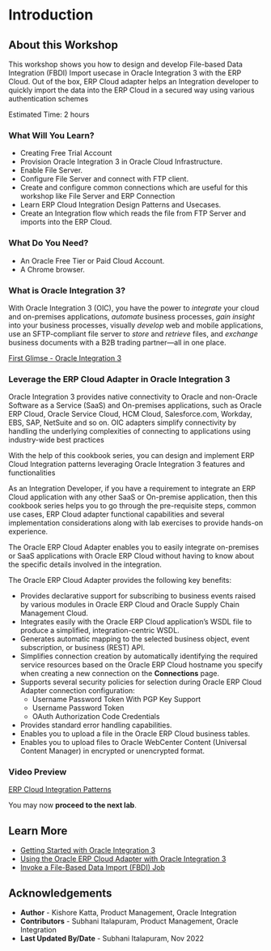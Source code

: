 # Introduction

## About this Workshop


This workshop shows you how to design and develop File-based Data Integration (FBDI) Import usecase in Oracle Integration 3 with the ERP Cloud. Out of the box, ERP Cloud adapter helps an Integration developer to quickly import the data into the ERP Cloud in a secured way using various authentication schemes

Estimated Time: 2 hours

### What Will You Learn?

* Creating Free Trial Account
* Provision Oracle Integration 3 in Oracle Cloud Infrastructure.
* Enable File Server.
* Configure File Server and connect with FTP client.
* Create and configure common connections which are useful for this workshop like File Server and ERP Connection
* Learn ERP Cloud Integration Design Patterns and Usecases.
* Create an Integration flow which reads the file from FTP Server and imports into the ERP Cloud.


### What Do You Need?

* An Oracle Free Tier or Paid Cloud Account.
* A Chrome browser.

### What is Oracle Integration 3?
With Oracle Integration 3 (OIC), you have the power to *integrate* your cloud and on-premises applications, *automate* business processes, *gain insight* into your business processes, visually *develop* web and mobile applications, use an SFTP-compliant file server to *store* and *retrieve* files, and *exchange* business documents with a B2B trading partner—all in one place.

[First Glimse - Oracle Integration 3](youtube:yW3TEBWkFbg)

### Leverage the ERP Cloud Adapter in Oracle Integration 3

Oracle Integration 3 provides native connectivity to Oracle and non-Oracle Software as a Service (SaaS) and On-premises applications, such as Oracle ERP Cloud, Oracle Service Cloud, HCM Cloud, Salesforce.com, Workday, EBS, SAP, NetSuite and so on. OIC adapters simplify connectivity by handling the underlying complexities of connecting to applications using industry-wide best practices

With the help of this cookbook series, you can design and implement ERP Cloud Integration patterns leveraging Oracle Integration 3 features and functionalities

As an Integration Developer, if you have a requirement to integrate an ERP Cloud application with any other SaaS or On-premise application, then this cookbook series helps you to go through the pre-requisite steps, common use cases, ERP Cloud adapter functional capabilities and several implementation considerations along with lab exercises to provide hands-on experience.

The Oracle ERP Cloud Adapter enables you to easily integrate on-premises or SaaS applications with Oracle ERP Cloud without having to know about the specific details involved in the integration.

The Oracle ERP Cloud Adapter provides the following key benefits:
- Provides declarative support for subscribing to business events raised by various modules in Oracle ERP Cloud and Oracle Supply Chain Management Cloud.
- Integrates easily with the Oracle ERP Cloud application’s WSDL file to produce a simplified, integration-centric WSDL.
- Generates automatic mapping to the selected business object, event subscription, or business (REST) API.
- Simplifies connection creation by automatically identifying the required service resources based on the Oracle ERP Cloud hostname you specify when creating a new connection on the **Connections** page.
- Supports several security policies for selection during Oracle ERP Cloud Adapter connection configuration:
    - Username Password Token With PGP Key Support
    - Username Password Token
    - OAuth Authorization Code Credentials
- Provides standard error handling capabilities.
- Enables you to upload a file in the Oracle ERP Cloud business tables.
- Enables you to upload files to Oracle WebCenter Content (Universal Content Manager) in encrypted or unencrypted format.

###	Video Preview

[ERP Cloud Integration Patterns](youtube:nKXbh2ZPuMI)

You may now **proceed to the next lab**.

## Learn More

* [Getting Started with Oracle Integration 3](https://docs.oracle.com/en/cloud/paas/application-integration/index.html)
* [Using the Oracle ERP Cloud Adapter with Oracle Integration 3](https://docs.oracle.com/en/cloud/paas/application-integration/erp-adapter/oracle-erp-cloud-adapter-capabilities.html)
* [Invoke a File-Based Data Import (FBDI) Job](https://docs.oracle.com/en/cloud/paas/application-integration/erp-adapter/invoke-file-based-data-import-fbdi-job.html)

## Acknowledgements

* **Author** - Kishore Katta, Product Management, Oracle Integration
* **Contributors** - Subhani Italapuram, Product Management, Oracle Integration
* **Last Updated By/Date** - Subhani Italapuram, Nov 2022
